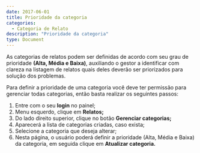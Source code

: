 ```yaml
---
date: 2017-06-01
title: Prioridade da categoria
categories:
  - Categoria de Relato
description: "Prioridade da categoria"
type: Document
---
```


As categorias de relatos podem ser definidas de acordo com seu grau de prioridade **(Alta, Média e Baixa)**, auxiliando o gestor a identificar com clareza na listagem de relatos quais deles deverão ser priorizados para solução dos problemas.

Para definir a prioridade de uma categoria você deve ter permissão para gerenciar todas categorias, então basta realizar os seguintes passos:

1. Entre com o seu **login** no painel;
2. Menu esquerdo, clique em **Relatos;**
3. Do lado direito superior, clique no botão **Gerenciar categorias;**
4. Aparecerá a lista de categorias criadas, caso exista;
5. Selecione a categoria que deseja alterar;
6. Nesta página, o usuário poderá definir a prioridade (Alta, Média e Baixa) da categoria, em seguida clique em **Atualizar categoria.**
